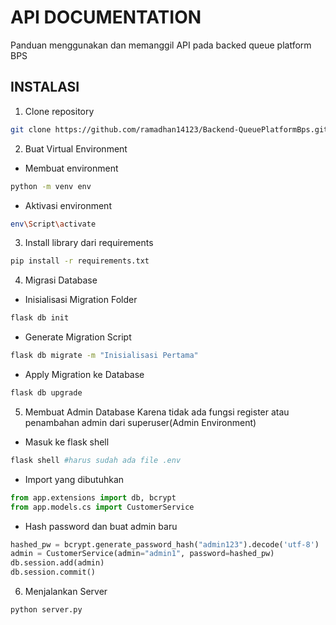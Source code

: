 # API DOCUMENTATION
Panduan menggunakan dan memanggil API pada backed queue platform BPS


## INSTALASI

1. Clone repository
```bash
git clone https://github.com/ramadhan14123/Backend-QueuePlatformBps.git
```
2. Buat Virtual Environment
- Membuat environment 
```bash
python -m venv env
```
- Aktivasi environment
``` bash
env\Script\activate
```
3. Install library dari requirements
```bash
pip install -r requirements.txt
```
4. Migrasi Database
- Inisialisasi Migration Folder
```bash
flask db init
```
- Generate Migration Script
```bash
flask db migrate -m "Inisialisasi Pertama"
```
- Apply Migration ke Database
```bash
flask db upgrade
```
5. Membuat Admin Database
Karena tidak ada fungsi register atau penambahan admin dari superuser(Admin Environment)
- Masuk ke flask shell
```bash
flask shell #harus sudah ada file .env
```
- Import yang dibutuhkan
```python
from app.extensions import db, bcrypt
from app.models.cs import CustomerService
```
- Hash password dan buat admin baru
```python
hashed_pw = bcrypt.generate_password_hash("admin123").decode('utf-8')
admin = CustomerService(admin="admin1", password=hashed_pw)
db.session.add(admin)
db.session.commit()
```

6. Menjalankan Server
```bash
python server.py
```
